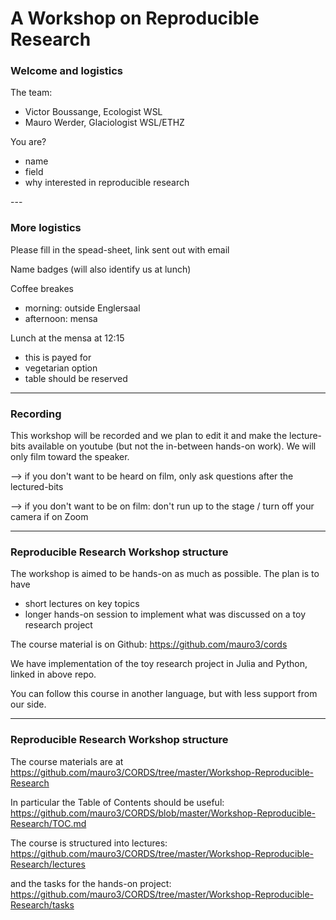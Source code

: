 # A Workshop on Reproducible Research
### Welcome and logistics

The team:
- Victor Boussange, Ecologist WSL
- Mauro Werder, Glaciologist WSL/ETHZ

<div class="fragment" data-fragment-index="1">

You are?
- name
- field
- why interested in reproducible research

</div>
---

### More logistics

Please fill in the spead-sheet, link sent out with email

Name badges (will also identify us at lunch)

<div class="fragment" data-fragment-index="1">

Coffee breakes
- morning: outside Englersaal
- afternoon: mensa

</div>

<div class="fragment" data-fragment-index="2">

Lunch at the mensa at 12:15
- this is payed for
- vegetarian option
- table should be reserved

</div>

---

### Recording

This workshop will be recorded and we plan to edit it and make the lecture-bits available on youtube (but not the in-between hands-on work). We will only film toward the speaker.

--> if you don't want to be heard on film, only ask questions after the lectured-bits

--> if you don't want to be on film: don't run up to the stage / turn off your camera if on Zoom

---

### Reproducible Research Workshop structure

The workshop is aimed to be hands-on as much as possible.  The plan is to have
- short lectures on key topics
- longer hands-on session to implement what was discussed on a toy research project

The course material is on Github:
https://github.com/mauro3/cords

We have implementation of the toy research project in Julia and Python, linked in above repo.

You can follow this course in another language, but with less support from our side.

---

### Reproducible Research Workshop structure

The course materials are at
https://github.com/mauro3/CORDS/tree/master/Workshop-Reproducible-Research

In particular the Table of Contents should be useful:
https://github.com/mauro3/CORDS/blob/master/Workshop-Reproducible-Research/TOC.md

The course is structured into lectures:
https://github.com/mauro3/CORDS/tree/master/Workshop-Reproducible-Research/lectures

and the tasks for the hands-on project:
https://github.com/mauro3/CORDS/tree/master/Workshop-Reproducible-Research/tasks
